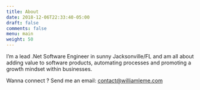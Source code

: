 ```yaml
---
title: About
date: 2018-12-06T22:33:40-05:00
draft: false
comments: false
menu: main
weight: 50
---
```


I’m a lead .Net Software Engineer in sunny Jacksonville/FL and am all about adding value to 
software products, automating processes and promoting a growth mindset within businesses.

Wanna connect ? Send me an email: <contact@williamleme.com>